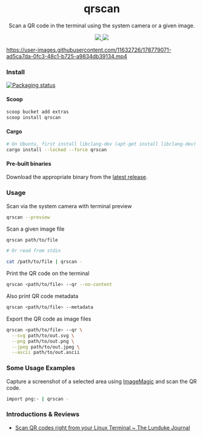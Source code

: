 <h1 align="center">
qrscan
</h1>

<p align="center">
Scan a QR code in the terminal using the system camera or a given image.
</p>

<p align="center">

<a href="https://crates.io/crates/qrscan">
<img src="https://img.shields.io/crates/v/qrscan.svg" />
</a>

<a href="https://github.com/sayanarijit/qrscan/commits">
<img src="https://img.shields.io/github/commit-activity/m/sayanarijit/qrscan" />
</a>

</p>

<p align="center">

https://user-images.githubusercontent.com/11632726/178779071-ad5ca7da-0fc3-48c1-b725-a9834db39134.mp4

</p>

### Install

[![Packaging status](https://repology.org/badge/vertical-allrepos/qrscan.svg)](https://repology.org/project/qrscan/versions)

#### Scoop

```powershell
scoop bucket add extras
scoop install qrscan
```

#### Cargo

```bash
# On Ubuntu, first install libclang-dev (apt-get install libclang-dev)
cargo install --locked --force qrscan
```

#### Pre-built binaries

Download the appropriate binary from the [latest release](https://github.com/sayanarijit/qrscan/releases/latest).

### Usage

Scan via the system camera with terminal preview

```bash
qrscan --preview
```

Scan a given image file

```bash
qrscan path/to/file

# Or read from stdin

cat /path/to/file | qrscan -
```

Print the QR code on the terminal

```bash
qrscan <path/to/file> --qr --no-content
```

Also print QR code metadata

```bash
qrscan <path/to/file> --metadata
```

Export the QR code as image files

```bash
qrscan <path/to/file> --qr \
  --svg path/to/out.svg \
  --png path/to/out.png \
  --jpeg path/to/out.jpeg \
  --ascii path/to/out.ascii
```

### Some Usage Examples

Capture a screenshot of a selected area using [ImageMagic](https://imagemagick.org/index.php) and scan the QR code.

```bash
import png:- | qrscan -
```

### Introductions & Reviews

- [Scan QR codes right from your Linux Terminal ~ The Lunduke Journal](https://lunduke.substack.com/p/scan-qr-codes-right-from-your-linux)
